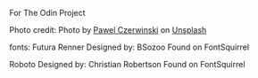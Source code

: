 For The Odin Project

Photo credit: Photo by <a href="https://unsplash.com/@pawel_czerwinski?utm_content=creditCopyText&utm_medium=referral&utm_source=unsplash">Pawel Czerwinski</a> on <a href="https://unsplash.com/photos/red-and-black-abstract-painting-W_GK6jbTPjw?utm_content=creditCopyText&utm_medium=referral&utm_source=unsplash">Unsplash</a>

fonts: 
Futura Renner 
Designed by:	BSozoo 
Found on FontSquirrel

Roboto 
Designed by:	Christian Robertson 
Found on FontSquirrel
